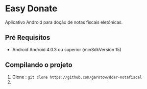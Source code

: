 # Easy Donate

Aplicativo Android para doção de notas fiscais eletônicas.


## Pré Requisitos
* Android Android 4.0.3 ou superior (minSdkVersion 15)

## Compilando o projeto

1. Clone : ```git clone https://github.com/garotow/doar-notafiscal```
2. 

